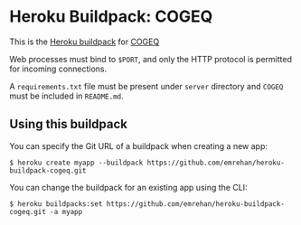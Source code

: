 # Heroku Buildpack: COGEQ

This is the [Heroku buildpack](https://devcenter.heroku.com/articles/buildpacks) for [COGEQ](https://github.com/emrehan/cogeq)

Web processes must bind to `$PORT`, and only the HTTP protocol is permitted for incoming connections.

A `requirements.txt` file must be present under `server` directory and `COGEQ` must be included in `README.md`.

## Using this buildpack

You can specify the Git URL of a buildpack when creating a new app:

    $ heroku create myapp --buildpack https://github.com/emrehan/heroku-buildpack-cogeq.git

You can change the buildpack for an existing app using the CLI:

    $ heroku buildpacks:set https://github.com/emrehan/heroku-buildpack-cogeq.git -a myapp
